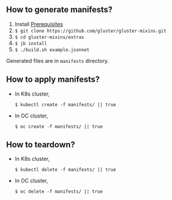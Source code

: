 ## How to generate manifests?
1. Install [Prerequisites](https://github.com/gluster/gluster-mixins#prerequisites)
2. `$ git clone https://github.com/gluster/gluster-mixins.git`
3. `$ cd gluster-mixins/extras`
4. `$ jb install`
5. `$ ./build.sh example.jsonnet`

Generated files are in `manifests` directory.

## How to apply manifests?
* In K8s cluster,

  `$ kubectl create -f manifests/ || true`

* In OC cluster,

  `$ oc create -f manifests/ || true`

## How to teardown?

* In K8s cluster,

  `$ kubectl delete -f manifests/ || true`

* In OC cluster,

  `$ oc delete -f manifests/ || true`
